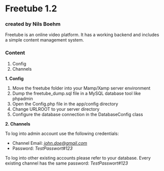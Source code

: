 # Freetube 1.2
### created by Nils Boehm

Freetube is an online video platform. It has a working backend and includes a  simple content management system.

### Content
1. Config
2. Channels


**1. Config**

1. Move the freetube folder into your Mamp/Xamp server environment
2. Dump the freetube_dump.sql file in a MySQL database tool like phpadmin
3. Open the Config.php file in the app/config directory
4. Change URLROOT to your server directory
5. Configure the database connection in the DatabaseConfig class


**2. Channels**

To log into admin account use the following credentials:
* Channel Email: *john.doe@gmail.com*
* Password: *TestPasswort#123*

To log into other existing accounts please refer to your database. Every existing channel has the same password: *TestPasswort#123*

